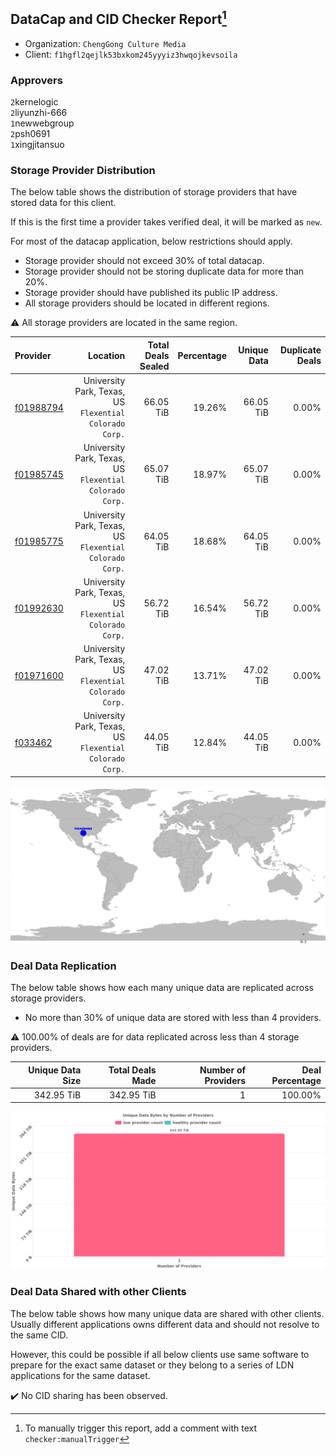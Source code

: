 ## DataCap and CID Checker Report[^1]
 - Organization: `ChengGong Culture Media`
 - Client: `f1hgfl2qejlk53bxkom245yyyiz3hwqojkevsoila`
### Approvers
`2`kernelogic<br/>`2`liyunzhi-666<br/>`1`newwebgroup<br/>`2`psh0691<br/>`1`xingjitansuo

### Storage Provider Distribution
The below table shows the distribution of storage providers that have stored data for this client.

If this is the first time a provider takes verified deal, it will be marked as `new`.

For most of the datacap application, below restrictions should apply.
 - Storage provider should not exceed 30% of total datacap.
 - Storage provider should not be storing duplicate data for more than 20%.
 - Storage provider should have published its public IP address.
 - All storage providers should be located in different regions.

⚠️ All storage providers are located in the same region.

| Provider                                              |                                                   Location | Total Deals Sealed | Percentage | Unique Data | Duplicate Deals |
| :---------------------------------------------------- | ---------------------------------------------------------: | -----------------: | ---------: | ----------: | --------------: |
| [f01988794](https://filfox.info/en/address/f01988794) | University Park, Texas, US<br/>`Flexential Colorado Corp.` |          66.05 TiB |     19.26% |   66.05 TiB |           0.00% |
| [f01985745](https://filfox.info/en/address/f01985745) | University Park, Texas, US<br/>`Flexential Colorado Corp.` |          65.07 TiB |     18.97% |   65.07 TiB |           0.00% |
| [f01985775](https://filfox.info/en/address/f01985775) | University Park, Texas, US<br/>`Flexential Colorado Corp.` |          64.05 TiB |     18.68% |   64.05 TiB |           0.00% |
| [f01992630](https://filfox.info/en/address/f01992630) | University Park, Texas, US<br/>`Flexential Colorado Corp.` |          56.72 TiB |     16.54% |   56.72 TiB |           0.00% |
| [f01971600](https://filfox.info/en/address/f01971600) | University Park, Texas, US<br/>`Flexential Colorado Corp.` |          47.02 TiB |     13.71% |   47.02 TiB |           0.00% |
| [f033462](https://filfox.info/en/address/f033462)     | University Park, Texas, US<br/>`Flexential Colorado Corp.` |          44.05 TiB |     12.84% |   44.05 TiB |           0.00% |

![Provider Distribution](https://raw.githubusercontent.com/data-preservation-programs/filplus-checker-assets/main/filecoin-project/filecoin-plus-large-datasets/issues/802/1672999664240.png)
### Deal Data Replication
The below table shows how each many unique data are replicated across storage providers.
- No more than 30% of unique data are stored with less than 4 providers.

⚠️ 100.00% of deals are for data replicated across less than 4 storage providers.

| Unique Data Size | Total Deals Made | Number of Providers | Deal Percentage |
| ---------------: | ---------------: | ------------------: | --------------: |
|       342.95 TiB |       342.95 TiB |                   1 |         100.00% |

![Replication Distribution](https://raw.githubusercontent.com/data-preservation-programs/filplus-checker-assets/main/filecoin-project/filecoin-plus-large-datasets/issues/802/1672999665012.png)
### Deal Data Shared with other Clients
The below table shows how many unique data are shared with other clients.
Usually different applications owns different data and should not resolve to the same CID.

However, this could be possible if all below clients use same software to prepare for the exact same dataset or they belong to a series of LDN applications for the same dataset.

✔️ No CID sharing has been observed.

[^1]: To manually trigger this report, add a comment with text `checker:manualTrigger`
